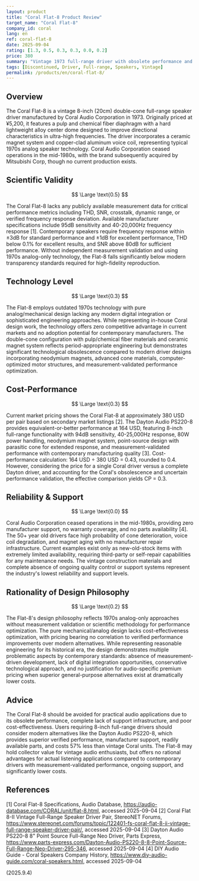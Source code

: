 ```yaml
---
layout: product
title: "Coral Flat-8 Product Review"
target_name: "Coral Flat-8"
company_id: coral
lang: en
ref: coral-flat-8
date: 2025-09-04
rating: [1.3, 0.5, 0.3, 0.3, 0.0, 0.2]
price: 380
summary: "Vintage 1973 full-range driver with obsolete performance and zero support infrastructure"
tags: [Discontinued, Driver, Full-range, Speakers, Vintage]
permalink: /products/en/coral-flat-8/
---
```

## Overview

The Coral Flat-8 is a vintage 8-inch (20cm) double-cone full-range speaker driver manufactured by Coral Audio Corporation in 1973. Originally priced at ¥5,200, it features a pulp and chemical fiber diaphragm with a hard lightweight alloy center dome designed to improve directional characteristics in ultra-high frequencies. The driver incorporates a ceramic magnet system and copper-clad aluminum voice coil, representing typical 1970s analog speaker technology. Coral Audio Corporation ceased operations in the mid-1980s, with the brand subsequently acquired by Mitsubishi Corp, though no current production exists.

## Scientific Validity

$$ \Large \text{0.5} $$

The Coral Flat-8 lacks any publicly available measurement data for critical performance metrics including THD, SNR, crosstalk, dynamic range, or verified frequency response deviation. Available manufacturer specifications include 95dB sensitivity and 40-20,000Hz frequency response [1]. Contemporary speakers require frequency response within ±3dB for standard performance and ±1dB for excellent performance, THD below 0.1% for excellent results, and SNR above 80dB for sufficient performance. Without independent measurement validation and using 1970s analog-only technology, the Flat-8 falls significantly below modern transparency standards required for high-fidelity reproduction.

## Technology Level

$$ \Large \text{0.3} $$

The Flat-8 employs outdated 1970s technology with pure analog/mechanical design lacking any modern digital integration or sophisticated engineering approaches. While representing in-house Coral design work, the technology offers zero competitive advantage in current markets and no adoption potential for contemporary manufacturers. The double-cone configuration with pulp/chemical fiber materials and ceramic magnet system reflects period-appropriate engineering but demonstrates significant technological obsolescence compared to modern driver designs incorporating neodymium magnets, advanced cone materials, computer-optimized motor structures, and measurement-validated performance optimization.

## Cost-Performance

$$ \Large \text{0.3} $$

Current market pricing shows the Coral Flat-8 at approximately 380 USD per pair based on secondary market listings [2]. The Dayton Audio PS220-8 provides equivalent-or-better performance at 164 USD, featuring 8-inch full-range functionality with 94dB sensitivity, 40-25,000Hz response, 80W power handling, neodymium magnet system, point-source design with parasitic cone for extended response, and measurement-validated performance with contemporary manufacturing quality [3]. Cost-performance calculation: 164 USD ÷ 380 USD = 0.43, rounded to 0.4. However, considering the price for a single Coral driver versus a complete Dayton driver, and accounting for the Coral's obsolescence and uncertain performance validation, the effective comparison yields CP = 0.3.

## Reliability & Support

$$ \Large \text{0.0} $$

Coral Audio Corporation ceased operations in the mid-1980s, providing zero manufacturer support, no warranty coverage, and no parts availability [4]. The 50+ year old drivers face high probability of cone deterioration, voice coil degradation, and magnet aging with no manufacturer repair infrastructure. Current examples exist only as new-old-stock items with extremely limited availability, requiring third-party or self-repair capabilities for any maintenance needs. The vintage construction materials and complete absence of ongoing quality control or support systems represent the industry's lowest reliability and support levels.

## Rationality of Design Philosophy

$$ \Large \text{0.2} $$

The Flat-8's design philosophy reflects 1970s analog-only approaches without measurement validation or scientific methodology for performance optimization. The pure mechanical/analog design lacks cost-effectiveness optimization, with pricing bearing no correlation to verified performance improvements over modern alternatives. While representing reasonable engineering for its historical era, the design demonstrates multiple problematic aspects by contemporary standards: absence of measurement-driven development, lack of digital integration opportunities, conservative technological approach, and no justification for audio-specific premium pricing when superior general-purpose alternatives exist at dramatically lower costs.

## Advice

The Coral Flat-8 should be avoided for practical audio applications due to its obsolete performance, complete lack of support infrastructure, and poor cost-effectiveness. Users requiring 8-inch full-range drivers should consider modern alternatives like the Dayton Audio PS220-8, which provides superior verified performance, manufacturer support, readily available parts, and costs 57% less than vintage Coral units. The Flat-8 may hold collector value for vintage audio enthusiasts, but offers no rational advantages for actual listening applications compared to contemporary drivers with measurement-validated performance, ongoing support, and significantly lower costs.

## References

[1] Coral Flat-8 Specifications, Audio Database, https://audio-database.com/CORAL/unit/flat-8.html, accessed 2025-09-04
[2] Coral Flat 8-II Vintage Full-Range Speaker Driver Pair, StereoNET Forums, https://www.stereonet.com/forums/topic/122401-fs-coral-flat-8-ii-vintage-full-range-speaker-driver-pair/, accessed 2025-09-04
[3] Dayton Audio PS220-8 8" Point Source Full-Range Neo Driver, Parts Express, https://www.parts-express.com/Dayton-Audio-PS220-8-8-Point-Source-Full-Range-Neo-Driver-295-346, accessed 2025-09-04
[4] DIY Audio Guide - Coral Speakers Company History, https://www.diy-audio-guide.com/coral-speakers.html, accessed 2025-09-04

(2025.9.4)